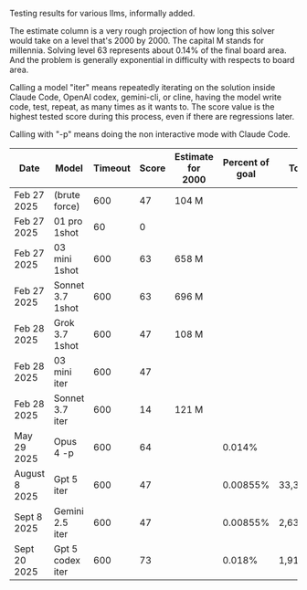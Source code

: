 Testing results for various llms, informally added.

The estimate column is a very rough projection of how long this solver would take on a level that's 2000 by 2000. The capital M stands for millennia. Solving level 63 represents about 0.14% of the final board area. And the problem is generally exponential in difficulty with respects to board area.

Calling a model "iter" means repeatedly iterating on the solution inside Claude Code, OpenAI codex, gemini-cli, or cline, having the model write code, test, repeat, as many times as it wants to. The score value is the highest tested score during this process, even if there are regressions later.

Calling with "-p" means doing the non interactive mode with Claude Code.

| Date        | Model         | Timeout  | Score    | Estimate for 2000 | Percent of goal | Tokens |
| --------    | --------      | -------- | -------- | -------- |  -------- |  -------- |
| Feb 27 2025 | (brute force) | 600       | 47       | 104 M |  |  |
| Feb 27 2025 | 01 pro 1shot  | 60       | 0        |  |  |  |
| Feb 27 2025 | 03 mini 1shot | 600       | 63        | 658 M |  |  |
| Feb 27 2025 | Sonnet 3.7 1shot | 600       |  63       | 696 M |  |  |
| Feb 28 2025 | Grok 3.7 1shot | 600       |  47       | 108 M |  |  |
| Feb 28 2025 | 03 mini iter | 600       |    47     |  |  |  |
| Feb 28 2025 | Sonnet 3.7 iter | 600       | 14        | 121 M |  |  |
| May 29 2025 | Opus 4 -p | 600       | 64        | | 0.014% |  |
| August 8 2025 | Gpt 5 iter | 600       | 47        | | 0.00855% |   33,300,081 |
| Sept 8 2025 | Gemini 2.5 iter | 600       | 47        | | 0.00855% |   2,631,467 |
| Sept 20 2025 | Gpt 5 codex iter | 600       | 73        | | 0.018% |  1,917,613  |
